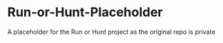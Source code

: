 # Run-or-Hunt-Placeholder
A placeholder for the Run or Hunt project as the original repo is private
